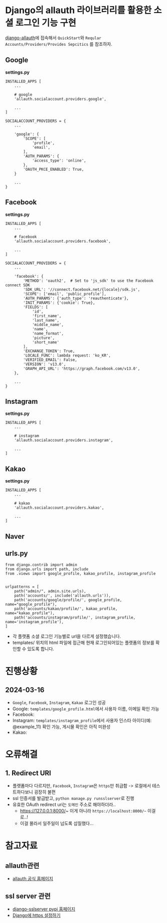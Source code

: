 # Django의 allauth 라이브러리를 활용한 소셜 로그인 기능 구현
[django-allauth](https://docs.allauth.org/en/latest/index.html)에 접속해서 `QuickStart`와 `Reqular Accounts/Providers/Provides Sepcitics` 를 참조하자.  

## Google

**settings.py**  
```
INSTALLED_APPS [
    ...

    # google
    'allauth.socialaccount.providers.google',

    ...
]

SOCIALACCOUNT_PROVIDERS = {
    ...

    'google': {
        'SCOPE': [
            'profile',
            'email',
        ],
        'AUTH_PARAMS': {
            'access_type': 'online',
        },
        'OAUTH_PKCE_ENABLED': True,
    }

    ...
}
```

## Facebook
**settings.py**  
```
INSTALLED_APPS [
    ...

    # facebook
    'allauth.socialaccount.providers.facebook',

    ...
]

SOCIALACCOUNT_PROVIDERS = {
    ...

    'facebook': {
        'METHOD': 'oauth2',  # Set to 'js_sdk' to use the Facebook connect SDK
        'SDK_URL': '//connect.facebook.net/{locale}/sdk.js',
        'SCOPE': ['email', 'public_profile'],
        'AUTH_PARAMS': {'auth_type': 'reauthenticate'},
        'INIT_PARAMS': {'cookie': True},
        'FIELDS': [
            'id',
            'first_name',
            'last_name',
            'middle_name',
            'name',
            'name_format',
            'picture',
            'short_name'
        ],
        'EXCHANGE_TOKEN': True,
        'LOCALE_FUNC': lambda request: 'ko_KR',
        'VERIFIED_EMAIL': False,
        'VERSION': 'v13.0',
        'GRAPH_API_URL': 'https://graph.facebook.com/v13.0',
    },

    ...
}
```

## Instagram
**settings.py**  
```
INSTALLED_APPS [
    ...

    # instagram
    'allauth.socialaccount.providers.instagram',

    ...
]
```


## Kakao
**settings.py**  
```
INSTALLED_APPS [
    ...

    # kakao
    'allauth.socialaccount.providers.kakao',

    ...
]
```


## Naver

## urls.py
```
from django.contrib import admin
from django.urls import path, include
from .views import google_profile, kakao_profile, instagram_profile


urlpatterns = [
    path("admin/", admin.site.urls),
    path('accounts/', include('allauth.urls')),
    path('accounts/google/profile/', google_profile, name="google_profile"),
    path('accounts/kakao/profile/', kakao_profile, name="kakao_profile"),
    path('accounts/instagram/profile/', instagram_profile, name='instagram_profile'),
]
```  
- 각 플랫폼 소셜 로그인 기능별로 url을 다르게 설정했습니다.  
- templates/ 위치의 html 파일에 접근해 현재 로그인되어있는 플랫폼의 정보를 확인할 수 있도록 합니다.

# 진행상황
## 2024-03-16
- `Google`, `Facebook`, `Instagram`, `Kakao` 로그인 성공  
- Google: `templates/google_profile.html`에서 사용자 이름, 이메일 확인 가능
- Facebook: 
- Instagram: `templates/instagram_profile`에서 사용자 인스타 아이디(예: @example_11) 확인 가능, 게시물 확인은 아직 미완성
- Kakao: 

# 오류해결
## 1. Redirect URI
- 플랫폼마다 다르지만, `Facebook`, `Instagram`은 `https`만 취급함 -> 로컬에서 테스트하다보니 굉장히 불편  
- ssl 인증서를 발급받고, `python manage.py runsslserver`로 진행  
- 유효한 OAuth redirect uri는 `도메인` 주소로 해야하더라..  
    - https://127.0.0.1:8000/~ 이게 아니라 `https://localhost:8000/~` 이걸로..!
    - 이걸 몰라서 일주일이 넘도록 삽질했다...


# 참고자료
## allauth관련
- [allauth 공식 홈페이지](https://docs.allauth.org/en/latest/#)  

## ssl server 관련
- [django-sslserver pypi 홈페이지](https://pypi.org/project/django-sslserver/0.12/)  
- [Django에 https 설정하기](https://dttmmit.tistory.com/120)  